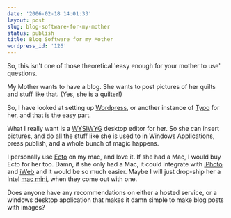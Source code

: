```yaml
---
date: '2006-02-18 14:01:33'
layout: post
slug: blog-software-for-my-mother
status: publish
title: Blog Software for my Mother
wordpress_id: '126'
---
```



So, this isn't one of those theoretical 'easy enough for your mother to use' questions.



My Mother wants to have a blog.  She wants to post pictures of her quilts and stuff like that. (Yes, she is a quilter!)



So, I have looked at setting up [Wordpress](http://wordpress.org/), or another instance of [Typo](http://www.typosphere.org/) for her, and that is the easy part.



What I really want is a [WYSIWYG](http://en.wikipedia.org/wiki/WYSIWYG) desktop editor for her.  So she can insert pictures, and do all the stuff like she is used to in Windows Applications, press publish, and a whole bunch of magic happens.



I personally use [Ecto](http://ecto.kung-foo.tv/) on my mac, and love it.  If she had a Mac, I would buy Ecto for her too.  Damn, if she only had a Mac, it could integrate with [iPhoto](http://www.apple.com/ilife/iphoto/) and [iWeb](http://www.apple.com/ilife/iweb/) and it would be so much easier.  Maybe I will just drop-ship her a Intel [mac mini](http://www.apple.com/macmini/), when they come out with one.



Does anyone have any recommendations on either a hosted service, or a windows desktop application that makes it damn simple to make blog posts with images?

